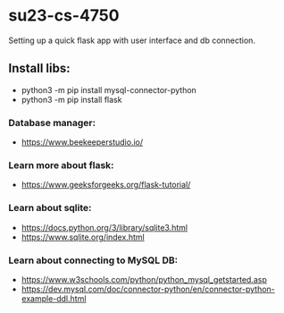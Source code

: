 # su23-cs-4750
Setting up a quick flask app with user interface and db connection.

## Install libs:
* python3 -m pip install mysql-connector-python
* python3 -m pip install flask

### Database manager:
* https://www.beekeeperstudio.io/

### Learn more about flask:
* https://www.geeksforgeeks.org/flask-tutorial/

### Learn about sqlite:
* https://docs.python.org/3/library/sqlite3.html
* https://www.sqlite.org/index.html


### Learn about connecting to MySQL DB:
* https://www.w3schools.com/python/python_mysql_getstarted.asp
* https://dev.mysql.com/doc/connector-python/en/connector-python-example-ddl.html
